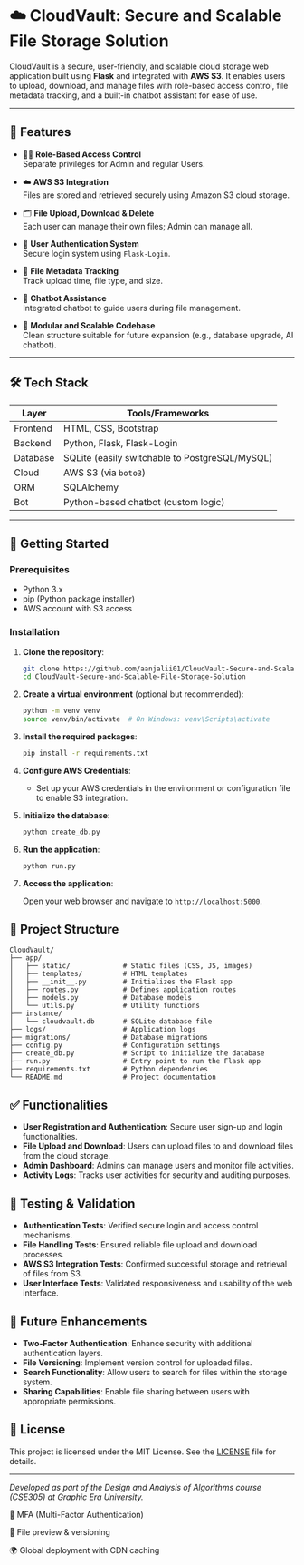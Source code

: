 # ☁️ CloudVault: Secure and Scalable File Storage Solution

CloudVault is a secure, user-friendly, and scalable cloud storage web application built using **Flask** and integrated with **AWS S3**. It enables users to upload, download, and manage files with role-based access control, file metadata tracking, and a built-in chatbot assistant for ease of use.

---

## 🔐 Features

- 🧑‍💼 **Role-Based Access Control**  
  Separate privileges for Admin and regular Users.

- ☁️ **AWS S3 Integration**  
  Files are stored and retrieved securely using Amazon S3 cloud storage.

- 🗂️ **File Upload, Download & Delete**  
  Each user can manage their own files; Admin can manage all.

- 🔐 **User Authentication System**  
  Secure login system using `Flask-Login`.

- 🧾 **File Metadata Tracking**  
  Track upload time, file type, and size.

- 🤖 **Chatbot Assistance**  
  Integrated chatbot to guide users during file management.

- 🧩 **Modular and Scalable Codebase**  
  Clean structure suitable for future expansion (e.g., database upgrade, AI chatbot).

---

## 🛠️ Tech Stack

| Layer      | Tools/Frameworks |
|------------|------------------|
| Frontend   | HTML, CSS, Bootstrap |
| Backend    | Python, Flask, Flask-Login |
| Database   | SQLite (easily switchable to PostgreSQL/MySQL) |
| Cloud      | AWS S3 (via `boto3`) |
| ORM        | SQLAlchemy |
| Bot        | Python-based chatbot (custom logic) |

---

## 🚀 Getting Started

### Prerequisites

- Python 3.x
- pip (Python package installer)
- AWS account with S3 access

### Installation

1. **Clone the repository**:

   ```bash
   git clone https://github.com/aanjalii01/CloudVault-Secure-and-Scalable-File-Storage-Solution.git
   cd CloudVault-Secure-and-Scalable-File-Storage-Solution
   ```

2. **Create a virtual environment** (optional but recommended):

   ```bash
   python -m venv venv
   source venv/bin/activate  # On Windows: venv\Scripts\activate
   ```

3. **Install the required packages**:

   ```bash
   pip install -r requirements.txt
   ```

4. **Configure AWS Credentials**:

   - Set up your AWS credentials in the environment or configuration file to enable S3 integration.

5. **Initialize the database**:

   ```bash
   python create_db.py
   ```

6. **Run the application**:

   ```bash
   python run.py
   ```

7. **Access the application**:

   Open your web browser and navigate to `http://localhost:5000`.

## 📂 Project Structure

```
CloudVault/
├── app/
│   ├── static/             # Static files (CSS, JS, images)
│   ├── templates/          # HTML templates
│   ├── __init__.py         # Initializes the Flask app
│   ├── routes.py           # Defines application routes
│   ├── models.py           # Database models
│   └── utils.py            # Utility functions
├── instance/
│   └── cloudvault.db       # SQLite database file
├── logs/                   # Application logs
├── migrations/             # Database migrations
├── config.py               # Configuration settings
├── create_db.py            # Script to initialize the database
├── run.py                  # Entry point to run the Flask app
├── requirements.txt        # Python dependencies
└── README.md               # Project documentation
```

## ✅ Functionalities

- **User Registration and Authentication**: Secure user sign-up and login functionalities.
- **File Upload and Download**: Users can upload files to and download files from the cloud storage.
- **Admin Dashboard**: Admins can manage users and monitor file activities.
- **Activity Logs**: Tracks user activities for security and auditing purposes.

## 🧪 Testing & Validation

- **Authentication Tests**: Verified secure login and access control mechanisms.
- **File Handling Tests**: Ensured reliable file upload and download processes.
- **AWS S3 Integration Tests**: Confirmed successful storage and retrieval of files from S3.
- **User Interface Tests**: Validated responsiveness and usability of the web interface.

## 🔮 Future Enhancements

- **Two-Factor Authentication**: Enhance security with additional authentication layers.
- **File Versioning**: Implement version control for uploaded files.
- **Search Functionality**: Allow users to search for files within the storage system.
- **Sharing Capabilities**: Enable file sharing between users with appropriate permissions.

## 📄 License

This project is licensed under the MIT License. See the [LICENSE](LICENSE) file for details.

---

*Developed as part of the Design and Analysis of Algorithms course (CSE305) at Graphic Era University.*


🔐 MFA (Multi-Factor Authentication)

💾 File preview & versioning

🌍 Global deployment with CDN caching
